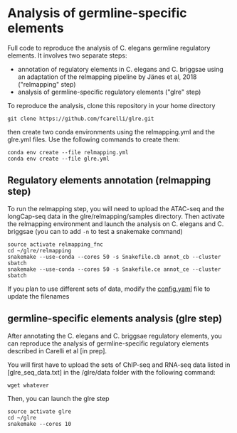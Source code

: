 # Analysis of germline-specific elements

Full code to reproduce the analysis of C. elegans germline regulatory elements. It involves two separate steps:
- annotation of regulatory elements in C. elegans and C. briggsae using an adaptation of the relmapping pipeline by Jänes et al, 2018 ("relmapping" step)
- analysis of germline-specific regulatory elements ("glre" step)

To reproduce the analysis, clone this repository in your home directory
```
git clone https://github.com/fcarelli/glre.git
```
then create two conda environments using the relmapping.yml and the glre.yml files. Use the following commands to create them:
```
conda env create --file relmapping.yml
conda env create --file glre.yml
```

## Regulatory elements annotation (relmapping step)
To run the relmapping step, you will need to upload the ATAC-seq and the longCap-seq data in the glre/relmapping/samples directory. Then activate the relmapping environment and launch the analysis on C. elegans and C. briggsae (you can to add ```-n``` to test a snakemake command)
```
source activate relmapping_fnc
cd ~/glre/relmapping
snakemake --use-conda --cores 50 -s Snakefile.cb annot_cb --cluster sbatch
snakemake --use-conda --cores 50 -s Snakefile.ce annot_ce --cluster sbatch
```
If you plan to use different sets of data, modify the [config.yaml](relmapping/workflows/config.yaml) file to update the filenames

## germline-specific elements analysis (glre step)
After annotating the C. elegans and C. briggsae regulatory elements, you can reproduce the analysis of germline-specific regulatory elements described in Carelli et al \[in prep\]. 

You will first have to upload the sets of ChIP-seq and RNA-seq data listed in [glre_seq_data.txt] in the /glre/data folder with the following command:
```
wget whatever
```
Then, you can launch the glre step
```
source activate glre
cd ~/glre
snakemake --cores 10
```
